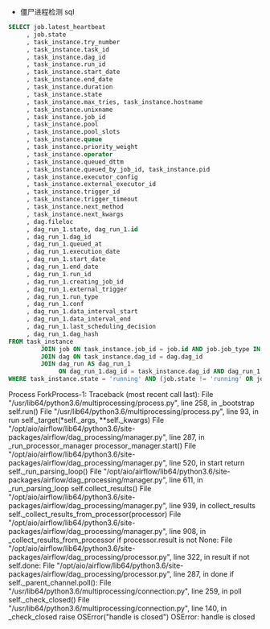 - 僵尸进程检测 sql
```sql
SELECT job.latest_heartbeat
     , job.state
     , task_instance.try_number
     , task_instance.task_id
     , task_instance.dag_id
     , task_instance.run_id
     , task_instance.start_date
     , task_instance.end_date
     , task_instance.duration
     , task_instance.state
     , task_instance.max_tries, task_instance.hostname
     , task_instance.unixname
     , task_instance.job_id
     , task_instance.pool
     , task_instance.pool_slots
     , task_instance.queue
     , task_instance.priority_weight
     , task_instance.operator
     , task_instance.queued_dttm
     , task_instance.queued_by_job_id, task_instance.pid
     , task_instance.executor_config
     , task_instance.external_executor_id
     , task_instance.trigger_id
     , task_instance.trigger_timeout
     , task_instance.next_method
     , task_instance.next_kwargs
     , dag.fileloc
     , dag_run_1.state, dag_run_1.id
     , dag_run_1.dag_id
     , dag_run_1.queued_at
     , dag_run_1.execution_date
     , dag_run_1.start_date
     , dag_run_1.end_date
     , dag_run_1.run_id
     , dag_run_1.creating_job_id
     , dag_run_1.external_trigger
     , dag_run_1.run_type
     , dag_run_1.conf
     , dag_run_1.data_interval_start
     , dag_run_1.data_interval_end
     , dag_run_1.last_scheduling_decision
     , dag_run_1.dag_hash
FROM task_instance
         JOIN job ON task_instance.job_id = job.id AND job.job_type IN ('LocalTaskJob')
         JOIN dag ON task_instance.dag_id = dag.dag_id
         JOIN dag_run AS dag_run_1
              ON dag_run_1.dag_id = task_instance.dag_id AND dag_run_1.run_id = task_instance.run_id
WHERE task_instance.state = 'running' AND (job.state != 'running' OR job.latest_heartbeat < '2023-05-19 04:37:33.075284')
```


Process ForkProcess-1:
Traceback (most recent call last):
  File "/usr/lib64/python3.6/multiprocessing/process.py", line 258, in _bootstrap
    self.run()
  File "/usr/lib64/python3.6/multiprocessing/process.py", line 93, in run
    self._target(*self._args, **self._kwargs)
  File "/opt/aio/airflow/lib64/python3.6/site-packages/airflow/dag_processing/manager.py", line 287, in _run_processor_manager
    processor_manager.start()
  File "/opt/aio/airflow/lib64/python3.6/site-packages/airflow/dag_processing/manager.py", line 520, in start
    return self._run_parsing_loop()
  File "/opt/aio/airflow/lib64/python3.6/site-packages/airflow/dag_processing/manager.py", line 611, in _run_parsing_loop
    self.collect_results()
  File "/opt/aio/airflow/lib64/python3.6/site-packages/airflow/dag_processing/manager.py", line 939, in collect_results
    self._collect_results_from_processor(processor)
  File "/opt/aio/airflow/lib64/python3.6/site-packages/airflow/dag_processing/manager.py", line 908, in _collect_results_from_processor
    if processor.result is not None:
  File "/opt/aio/airflow/lib64/python3.6/site-packages/airflow/dag_processing/processor.py", line 322, in result
    if not self.done:
  File "/opt/aio/airflow/lib64/python3.6/site-packages/airflow/dag_processing/processor.py", line 287, in done
    if self._parent_channel.poll():
  File "/usr/lib64/python3.6/multiprocessing/connection.py", line 259, in poll
    self._check_closed()
  File "/usr/lib64/python3.6/multiprocessing/connection.py", line 140, in _check_closed
    raise OSError("handle is closed")
OSError: handle is closed
